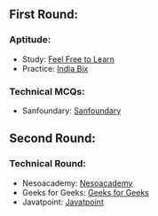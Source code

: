 ## First Round:
### Aptitude:
- Study: [Feel Free to Learn](https://www.feelfreetolearn.com/)
- Practice: [India Bix](https://www.indiabix.com/)

### Technical MCQs:
- Sanfoundary: [Sanfoundary](https://www.sanfoundry.com/)

## Second Round:
### Technical Round:
- Nesoacademy: [Nesoacademy](https://www.nesoacademy.org/)
- Geeks for Geeks: [Geeks for Geeks](https://www.geeksforgeeks.org/)
- Javatpoint: [Javatpoint](https://www.javatpoint.com/)
